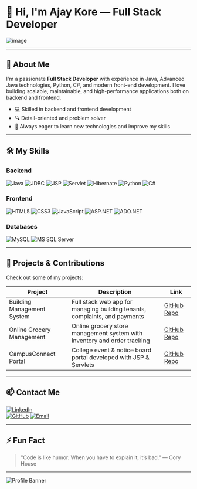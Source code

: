 <!--
README.md for Full Stack Developer Profile
-->

# 👋 Hi, I'm Ajay Kore — Full Stack Developer

![image](https://github.com/user-attachments/assets/4d6a3f66-6c8b-4652-a4dd-0f6ddd601716)


---

## 🚀 About Me

I'm a passionate **Full Stack Developer** with experience in Java, Advanced Java technologies, Python, C#, and modern front-end development. I love building scalable, maintainable, and high-performance applications both on backend and frontend.

- 💻 Skilled in backend and frontend development
- 🔍 Detail-oriented and problem solver
- 🎯 Always eager to learn new technologies and improve my skills

---

## 🛠️ My Skills

### Backend
![Java](https://img.shields.io/badge/Java-ED8B00?style=for-the-badge&logo=java&logoColor=white)
![JDBC](https://img.shields.io/badge/JDBC-007396?style=for-the-badge&logo=java&logoColor=white)
![JSP](https://img.shields.io/badge/JSP-8F0000?style=for-the-badge)
![Servlet](https://img.shields.io/badge/Servlet-007396?style=for-the-badge&logo=apachetomcat&logoColor=white)
![Hibernate](https://img.shields.io/badge/Hibernate-59666C?style=for-the-badge&logo=hibernate&logoColor=white)
![Python](https://img.shields.io/badge/Python-3776AB?style=for-the-badge&logo=python&logoColor=white)
![C#](https://img.shields.io/badge/C%23-239120?style=for-the-badge&logo=c-sharp&logoColor=white)

### Frontend
![HTML5](https://img.shields.io/badge/HTML5-E34F26?style=for-the-badge&logo=html5&logoColor=white)
![CSS3](https://img.shields.io/badge/CSS3-1572B6?style=for-the-badge&logo=css3)
![JavaScript](https://img.shields.io/badge/JavaScript-F7DF1E?style=for-the-badge&logo=javascript&logoColor=black)
![ASP.NET](https://img.shields.io/badge/ASP.NET-512BD4?style=for-the-badge&logo=dotnet&logoColor=white)
![ADO.NET](https://img.shields.io/badge/ADO.NET-512BD4?style=for-the-badge)

### Databases
![MySQL](https://img.shields.io/badge/MySQL-4479A1?style=for-the-badge&logo=mysql&logoColor=white)
![MS SQL Server](https://img.shields.io/badge/Microsoft_SQL_Server-CC2927?style=for-the-badge&logo=microsoft-sql-server&logoColor=white)

---

## 📂 Projects & Contributions

Check out some of my projects:

| Project | Description | Link |
|-|-|-|
| Building Management System | Full stack web app for managing building tenants, complaints, and payments | [GitHub Repo](#) |
| Online Grocery Management | Online grocery store management system with inventory and order tracking | [GitHub Repo](#) |
| CampusConnect Portal | College event & notice board portal developed with JSP & Servlets | [GitHub Repo](#) |

---

## 📫 Contact Me

[![LinkedIn](https://img.shields.io/badge/LinkedIn-0A66C2?style=for-the-badge&logo=linkedin&logoColor=white)](https://www.linkedin.com/in/ajay-kore-23767a258/)  
[![GitHub](https://img.shields.io/badge/GitHub-181717?style=for-the-badge&logo=github&logoColor=white)]([https://github.com/your-github-username](https://github.com/KoreAjay))   
[![Email](https://img.shields.io/badge/Email-D14836?style=for-the-badge&logo=gmail&logoColor=white)](mailto:your.email@example.com)  

---

## ⚡ Fun Fact

> "Code is like humor. When you have to explain it, it’s bad." — Cory House

---

![Profile Banner](https://images.unsplash.com/photo-1518770660439-4636190af475?auto=format&fit=crop&w=1200&q=80)

